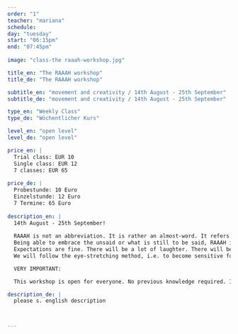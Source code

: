 ```yaml
---
order: "1"
teacher: "mariana"
schedule:
day: "tuesday"
start: "06:15pm"
end: "07:45pm"
  
image: "class-the raaah-workshop.jpg"

title_en: "The RAAAH workshop"
title_de: "The RAAAH workshop"

subtitle_en: "movement and creativity / 14th August - 25th September"
subtitle_de: "movement and creativity / 14th August - 25th September"

type_en: "Weekly Class"
type_de: "Wöchentlicher Kurs"

level_en: "open level"
level_de: "open level"

price_en: |
  Trial class: EUR 10  
  Single class: EUR 12  
  7 classes: EUR 65  
  
price_de: |
  Probestunde: 10 Euro  
  Einzelstunde: 12 Euro    
  7 Termine: 65 Euro  
  
description_en: |
  14th August - 25th September!  
  
  RAAAH is not an abbreviation. It is rather an almost-word. It refers to that funny grunt or the awkward face we so often employ as an attempt of trying to say or explain something when one is overwhelmed by the experience. RAAAH is just that word we sort of say when we cannot say something. And even though it does not mean anything, it says everything.  
  Being able to embrace the unsaid or what is still to be said, RAAAH is a departure point, an experience activator for this workshop, that aims to give room to creativity and the non-defined parts of ourselves through movement.  
  Expectations are fine. There will be a lot of laughter. There will be a lot of playfulness. Sometimes we will dance, sometimes we will scream. Lack of judgements is a main principle. You will sweat. You might cry. You might not understand, I might not understand neither. There will be music. There will be generosity and encounters. You can’t prepare for this.   
  We will follow the eye-stretching method, i.e. to become sensitive for what is there to be seen, to be felt, to be heard, to be imagined. Concentration, transvision of space, energy variation, movement density, micro moves, voice, continuity, listening, inutility are some of the principles we will work on and develop with. I will be guiding this experience, and you too.  

  VERY IMPORTANT:  

  This workshop is open for everyone. No previous knowledge required. It will be held in English and/or German and/or Portuguese

description_de: |
  please s. english description



---
```

